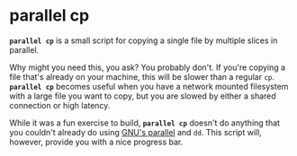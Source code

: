 # parallel cp
**`parallel cp`** is a small script for copying a single file by multiple slices in parallel.

Why might you need this, you ask? You probably don't. If you're copying a file that's already on your machine, this will be slower than a regular `cp`. **`parallel cp`** becomes useful when you have a network mounted filesystem with a large file you want to copy, but you are slowed by either a shared connection or high latency.

While it was a fun exercise to build, **`parallel cp`** doesn't do anything that you couldn't already do using [GNU's parallel](https://www.gnu.org/software/parallel/) and `dd`. This script will, however, provide you with a nice progress bar.
